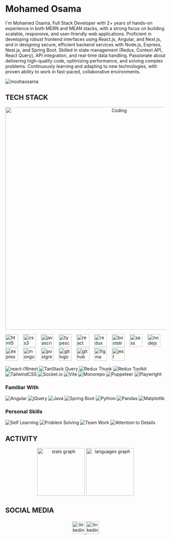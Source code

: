 <h1 align="left">Mohamed Osama</h1>

<p align="left">I'm Mohamed Osama, Full Stack Developer with 2+ years of hands-on experience in both MERN and MEAN stacks, with a strong focus on building scalable, responsive, and user-friendly web applications. Proficient in developing robust frontend interfaces using React.js, Angular, and Next.js, and in designing secure, efficient backend services with Node.js, Express, Nest.js, and Spring Boot. Skilled in state management (Redux, Context API, React Query), API integration, and real-time data handling. Passionate about delivering high-quality code, optimizing performance, and solving complex problems. Continuously learning and adapting to new technologies, with proven ability to work in fast-paced, collaborative environments.</p>

<p align="left"> 
  <img src="https://komarev.com/ghpvc/?username=moshaosama&label=Profile%20views&color=0e75b6&style=flat" alt="moshaosama" /> 
</p>


<h2 align="left">TECH STACK</h2>

<p align="center"> 
  <img src="https://i.pinimg.com/originals/90/70/32/9070324cdfc07c68d60eed0c39e77573.gif" alt="Coding" width="700">
</p>

<div align="left">
  <!-- Main Tech Stack with icons -->
  <img src="https://cdn.jsdelivr.net/gh/devicons/devicon/icons/html5/html5-original.svg" height="40" alt="html5 logo"  />
  <img width="8" />
  <img src="https://cdn.jsdelivr.net/gh/devicons/devicon/icons/css3/css3-original.svg" height="40" alt="css3 logo"  />
  <img width="8" />
  <img src="https://cdn.jsdelivr.net/gh/devicons/devicon/icons/javascript/javascript-original.svg" height="40" alt="javascript logo"  />
  <img width="8" />
  <img src="https://cdn.jsdelivr.net/gh/devicons/devicon/icons/typescript/typescript-original.svg" height="40" alt="typescript logo"  />
  <img width="8" />
  <img src="https://cdn.jsdelivr.net/gh/devicons/devicon/icons/react/react-original.svg" height="40" alt="react logo"  />
  <img width="8" />
  <img src="https://cdn.jsdelivr.net/gh/devicons/devicon/icons/redux/redux-original.svg" height="40" alt="redux logo"  />
  <img width="8" />
  <img src="https://cdn.jsdelivr.net/gh/devicons/devicon/icons/bootstrap/bootstrap-original.svg" height="40" alt="bootstrap logo"  />
  <img width="8" />
  <img src="https://cdn.jsdelivr.net/gh/devicons/devicon/icons/sass/sass-original.svg" height="40" alt="sass logo"  />
  <img width="8" />
  <img src="https://cdn.jsdelivr.net/gh/devicons/devicon/icons/nodejs/nodejs-original.svg" height="40" alt="nodejs logo"  />
  <img width="8" />
  <img src="https://cdn.jsdelivr.net/gh/devicons/devicon/icons/express/express-original.svg" height="40" alt="express logo"  />
  <img width="8" />
  <img src="https://cdn.jsdelivr.net/gh/devicons/devicon/icons/mongodb/mongodb-original.svg" height="40" alt="mongodb logo"  />
  <img width="8" />
  <img src="https://cdn.jsdelivr.net/gh/devicons/devicon/icons/postgresql/postgresql-original.svg" height="40" alt="postgresql logo"  />
  <img width="8" />
  <img src="https://cdn.jsdelivr.net/gh/devicons/devicon/icons/git/git-original.svg" height="40" alt="git logo"  />
  <img width="8" />
  <img src="https://cdn.jsdelivr.net/gh/devicons/devicon/icons/github/github-original.svg" height="40" alt="github logo"  />
  <img width="8" />
  <img src="https://cdn.jsdelivr.net/gh/devicons/devicon/icons/figma/figma-original.svg" height="40" alt="figma logo"  />
  <img width="8" />
  <img src="https://cdn.jsdelivr.net/gh/devicons/devicon/icons/jest/jest-plain.svg" height="40" alt="jest logo"  />
  <img width="8" />
  <p align="left">
    <img src="https://img.shields.io/badge/react-i18next-61DAFB?style=for-the-badge&logo=react&logoColor=white" alt="react-i18next" />
     <img src="https://img.shields.io/badge/TanStack Query-FF4154?style=for-the-badge&logo=&logoColor=white" alt="TanStack Query" />
    <img src="https://img.shields.io/badge/Redux Thunk-764ABC?style=for-the-badge&logo=redux&logoColor=white" alt="Redux Thunk" />
     <img src="https://img.shields.io/badge/Redux Toolkit-764ABC?style=for-the-badge&logo=redux&logoColor=white" alt="Redux Toolkit" />
  <img src="https://img.shields.io/badge/TailwindCSS-06B6D4?style=for-the-badge&logo=tailwind-css&logoColor=white" alt="TailwindCSS" />
  <img src="https://img.shields.io/badge/Socket.io-010101?style=for-the-badge&logo=socket.io&logoColor=white" alt="Socket.io" />
  <img src="https://img.shields.io/badge/Vite-646CFF?style=for-the-badge&logo=vite&logoColor=white" alt="Vite" />
  <img src="https://img.shields.io/badge/Monorepo-000000?style=for-the-badge&logo=&logoColor=white" alt="Monorepo" />
  <img src="https://img.shields.io/badge/Puppeteer-000000?style=for-the-badge&logo=puppeteer&logoColor=white" alt="Puppeteer" />
  <img src="https://img.shields.io/badge/Playwright-000000?style=for-the-badge&logo=playwright&logoColor=white" alt="Playwright" />
</p>
<h3 align="left">Familiar With</h3>
<p align="left">
  <img src="https://img.shields.io/badge/Angular-DD0031?style=for-the-badge&logo=angular&logoColor=white" alt="Angular" />
  <img src="https://img.shields.io/badge/jQuery-0769AD?style=for-the-badge&logo=jquery&logoColor=white" alt="jQuery" />
  <img src="https://img.shields.io/badge/Java-007396?style=for-the-badge&logo=java&logoColor=white" alt="Java" />
  <img src="https://img.shields.io/badge/Spring Boot-6DB33F?style=for-the-badge&logo=spring&logoColor=white" alt="Spring Boot" />
  <img src="https://img.shields.io/badge/Python-3776AB?style=for-the-badge&logo=python&logoColor=white" alt="Python" />
  <img src="https://img.shields.io/badge/Pandas-150458?style=for-the-badge&logo=pandas&logoColor=white" alt="Pandas" />
  <img src="https://img.shields.io/badge/Matplotlib-11557C?style=for-the-badge&logo=matplotlib&logoColor=white" alt="Matplotlib" />
</p>
<h3 align="left">Personal Skills</h3>
<p align="left">
  <img src="https://img.shields.io/badge/Self Learning-FFAA00?style=for-the-badge" alt="Self Learning" />
  <img src="https://img.shields.io/badge/Problem Solving-0A0A0A?style=for-the-badge&logo=&logoColor=white" alt="Problem Solving" />
  <img src="https://img.shields.io/badge/Team Work-0078D4?style=for-the-badge&logo=&logoColor=white" alt="Team Work" />
  <img src="https://img.shields.io/badge/Attention to Details-FF5722?style=for-the-badge&logo=&logoColor=white" alt="Attention to Details" />
</p>
</p>

###

<h2 align="left">ACTIVITY</h2>

<div align="center">
  <img src="https://github-readme-stats.vercel.app/api?username=moshaosama&hide_title=true&hide_rank=false&show_icons=true&include_all_commits=true&count_private=true&disable_animations=false&theme=dark&locale=en&hide_border=true&order=1" height="150" alt="stats graph"  />
  <img src="https://github-readme-stats.vercel.app/api/top-langs?username=moshaosama&locale=en&hide_title=true&layout=compact&card_width=320&langs_count=5&theme=dark&hide_border=true&order=2" height="150" alt="languages graph"  />
</div>

###

<h2 align="left">SOCIAL MEDIA</h2>

###

<div align="center">
  <a href="https://www.linkedin.com/in/thisfekry/" target="_blank">
    <img src="https://img.shields.io/static/v1?message=LinkedIn&logo=linkedin&label=&color=0077B5&logoColor=white&labelColor=&style=for-the-badge" height="40" alt="linkedin logo"  />
  </a>
  <a href="https://drive.google.com/file/d/1zp8ILdrUBg8n4K8NoQCOH57gdbSh9XHG/view?usp=drivesdk" target="_blank">
    <img src="https://media1.thehungryjpeg.com/thumbs2/800_3684407_ei2euz2s8q6tp71wrmig7sdvynx2b87a59zudnox_cv-monogram-logo-design.jpg" height="40" weight="200" alt="linkedin logo"  />
  </a>
</div>

###
